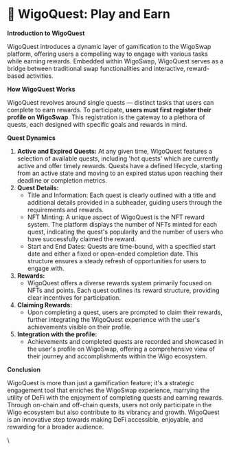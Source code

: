 # 🎲 WigoQuest: Play and Earn

**Introduction to WigoQuest**

WigoQuest introduces a dynamic layer of gamification to the WigoSwap platform, offering users a compelling way to engage with various tasks while earning rewards. Embedded within WigoSwap, WigoQuest serves as a bridge between traditional swap functionalities and interactive, reward-based activities.



**How WigoQuest Works**

WigoQuest revolves around single quests — distinct tasks that users can complete to earn rewards. To participate, **users must first register their profile on WigoSwap**. This registration is the gateway to a plethora of quests, each designed with specific goals and rewards in mind.



**Quest Dynamics**

1. **Active and Expired Quests:** At any given time, WigoQuest features a selection of available quests, including 'hot quests' which are currently active and offer timely rewards. Quests have a defined lifecycle, starting from an active state and moving to an expired status upon reaching their deadline or completion metrics.
2. **Quest Details:**
   * Title and Information: Each quest is clearly outlined with a title and additional details provided in a subheader, guiding users through the requirements and rewards.
   * NFT Minting: A unique aspect of WigoQuest is the NFT reward system. The platform displays the number of NFTs minted for each quest, indicating the quest's popularity and the number of users who have successfully claimed the reward.
   * Start and End Dates: Quests are time-bound, with a specified start date and either a fixed or open-ended completion date. This structure ensures a steady refresh of opportunities for users to engage with.
3. **Rewards:**
   * WigoQuest offers a diverse rewards system primarily focused on NFTs and points. Each quest outlines its reward structure, providing clear incentives for participation.
4. **Claiming Rewards:**
   * Upon completing a quest, users are prompted to claim their rewards, further integrating the WigoQuest experience with the user's achievements visible on their profile.
5. **Integration with the profile:**
   * Achievements and completed quests are recorded and showcased in the user's profile on WigoSwap, offering a comprehensive view of their journey and accomplishments within the Wigo ecosystem.



**Conclusion**

WigoQuest is more than just a gamification feature; it's a strategic engagement tool that enriches the WigoSwap experience, marrying the utility of DeFi with the enjoyment of completing quests and earning rewards. Through on-chain and off-chain quests, users not only participate in the Wigo ecosystem but also contribute to its vibrancy and growth. WigoQuest is an innovative step towards making DeFi accessible, enjoyable, and rewarding for a broader audience.

\
